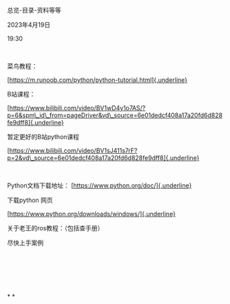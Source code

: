 总览-目录-资料等等

2023年4月19日

19:30

 

菜鸟教程：

[https://m.runoob.com/python/python-tutorial.html]{.underline}

B站课程：

[https://www.bilibili.com/video/BV1wD4y1o7AS/?p=6&spm\_id\_from=pageDriver&vd\_source=6e01dedcf408a17a20fd6d828fe9dff8]{.underline}

暂定更好的B站python课程

[https://www.bilibili.com/video/BV1sJ411s7rF?p=2&vd\_source=6e01dedcf408a17a20fd6d828fe9dff8]{.underline}

 

Python文档下载地址： [https://www.python.org/doc/]{.underline}

下载python 网页

[https://www.python.org/downloads/windows/]{.underline}

关于老王的ros教程：（包括查手册）

尽快上手案例

 

 

 

\* *

 

 

 
